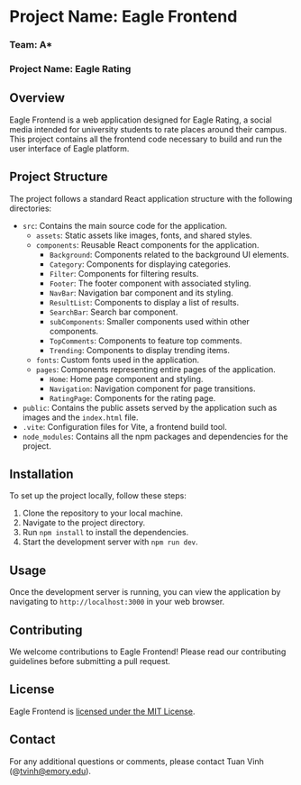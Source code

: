 # Project Name: Eagle Frontend
### Team: A*
### Project Name: Eagle Rating

## Overview
Eagle Frontend is a web application designed for Eagle Rating, a social media intended for university students to rate places around their campus. This project contains all the frontend code necessary to build and run the user interface of Eagle platform.

## Project Structure
The project follows a standard React application structure with the following directories:

- `src`: Contains the main source code for the application.
    - `assets`: Static assets like images, fonts, and shared styles.
    - `components`: Reusable React components for the application.
        - `Background`: Components related to the background UI elements.
        - `Category`: Components for displaying categories.
        - `Filter`: Components for filtering results.
        - `Footer`: The footer component with associated styling.
        - `NavBar`: Navigation bar component and its styling.
        - `ResultList`: Components to display a list of results.
        - `SearchBar`: Search bar component.
        - `subComponents`: Smaller components used within other components.
        - `TopComments`: Components to feature top comments.
        - `Trending`: Components to display trending items.
    - `fonts`: Custom fonts used in the application.
    - `pages`: Components representing entire pages of the application.
        - `Home`: Home page component and styling.
        - `Navigation`: Navigation component for page transitions.
        - `RatingPage`: Components for the rating page.
- `public`: Contains the public assets served by the application such as images and the `index.html` file.
- `.vite`: Configuration files for Vite, a frontend build tool.
- `node_modules`: Contains all the npm packages and dependencies for the project.

## Installation

To set up the project locally, follow these steps:

1. Clone the repository to your local machine.
2. Navigate to the project directory.
3. Run `npm install` to install the dependencies.
4. Start the development server with `npm run dev`.

## Usage

Once the development server is running, you can view the application by navigating to `http://localhost:3000` in your web browser.

## Contributing

We welcome contributions to Eagle Frontend! Please read our contributing guidelines before submitting a pull request.

## License

Eagle Frontend is [licensed under the MIT License](LICENSE.md).

## Contact

For any additional questions or comments, please contact Tuan Vinh (@tvinh@emory.edu).
